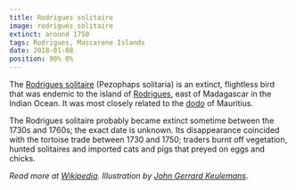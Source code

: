 ```yaml
---
title: Rodrigues solitaire
image: rodrigues_solitaire
extinct: around 1750
tags: Rodrigues, Mascarene Islands
date: 2018-01-08
position: 90% 0%
---
```


The [Rodrigues solitaire][1] (Pezophaps solitaria) is an extinct, flightless
bird that was endemic to the island of [Rodrigues][2], east of Madagascar in
the Indian Ocean. It was most closely related to the [dodo][3] of Mauritius.

The Rodrigues solitaire probably became extinct sometime between the 1730s and
1760s; the exact date is unknown. Its disappearance coincided with the tortoise
trade between 1730 and 1750; traders burnt off vegetation, hunted solitaires
and imported cats and pigs that preyed on eggs and chicks.

*Read more at [Wikipedia][4]. Illustration by [John Gerrard Keulemans][5].*

[1]: /2018/01/08/rodrigues-solitaire/
[2]: https://www.openstreetmap.org/#map=11/-19.7043/63.3945
[3]: /2018/01/01/dodo/
[4]: https://en.wikipedia.org/wiki/Rodrigues_solitaire
[5]: https://ia800201.us.archive.org/BookReader/BookReaderImages.php?zip=/20/items/extinctbirdsatte00roth/extinctbirdsatte00roth_jp2.zip&file=extinctbirdsatte00roth_jp2/extinctbirdsatte00roth_0327.jp2&scale=1&rotate=0
